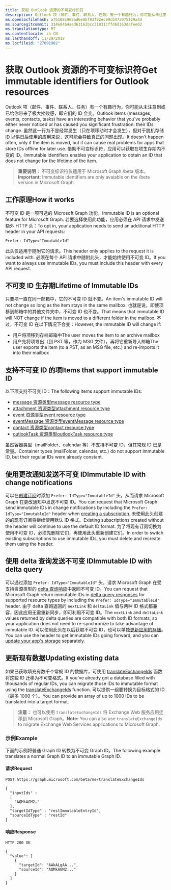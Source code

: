 ```yaml
---
title: 获取 Outlook 资源的不可变标识符
description: Outlook 项（邮件、事件、联系人、任务）有一个有趣行为，你可能从未注意到或已给你带来了极大挫败感，即它们的 ID 会变。 虽然这一行为不是经常发生（只在项移动时才会发生），但对于脱机存储 ID 以供日后使用的应用来说，这可能会导致真正的问题出现。 借助不可变标识符，应用可以获取在项生存期内不变的 ID。
ms.openlocfilehash: a7b188c968ad6e0bf93f92ec99cb473075f29a4d
ms.sourcegitcommit: 334e84b4aed63162bcc31831cffd6d363dafee02
ms.translationtype: MT
ms.contentlocale: zh-CN
ms.lasthandoff: 11/29/2018
ms.locfileid: "27091902"
---
```

# <a name="get-immutable-identifiers-for-outlook-resources"></a><span data-ttu-id="25619-105">获取 Outlook 资源的不可变标识符</span><span class="sxs-lookup"><span data-stu-id="25619-105">Get immutable identifiers for Outlook resources</span></span>

<span data-ttu-id="25619-106">Outlook 项（邮件、事件、联系人、任务）有一个有趣行为，你可能从未注意到或已给你带来了极大挫败感，即它们的 ID 会变。</span><span class="sxs-lookup"><span data-stu-id="25619-106">Outlook items (messages, events, contacts, tasks) have an interesting behavior that you've probably either never noticed or has caused you significant frustration: their IDs change.</span></span> <span data-ttu-id="25619-107">虽然这一行为不是经常发生（只在项移动时才会发生），但对于脱机存储 ID 以供日后使用的应用来说，这可能会导致真正的问题出现。</span><span class="sxs-lookup"><span data-stu-id="25619-107">It doesn't happen often, only if the item is moved, but it can cause real problems for apps that store IDs offline for later use.</span></span> <span data-ttu-id="25619-108">借助不可变标识符，应用可以获取在项生存期内不变的 ID。</span><span class="sxs-lookup"><span data-stu-id="25619-108">Immutable identifiers enables your application to obtain an ID that does not change for the lifetime of the item.</span></span>

> <span data-ttu-id="25619-109">**重要说明：** 不可变标识符仅适用于 Microsoft Graph /beta 版本。</span><span class="sxs-lookup"><span data-stu-id="25619-109">**Important:** Immutable identifiers are only avaiable on the /beta version in Microsoft Graph.</span></span>

## <a name="how-it-works"></a><span data-ttu-id="25619-110">工作原理</span><span class="sxs-lookup"><span data-stu-id="25619-110">How it works</span></span>

<span data-ttu-id="25619-111">不可变 ID 是一项可选的 Microsoft Graph 功能。</span><span class="sxs-lookup"><span data-stu-id="25619-111">Immutable ID is an optional feature for Microsoft Graph.</span></span> <span data-ttu-id="25619-112">若要选择使用此功能，应用必须在 API 请求中发送额外 HTTP 头：</span><span class="sxs-lookup"><span data-stu-id="25619-112">To opt in, your application needs to send an additional HTTP header in your API requests:</span></span>

```http
Prefer: IdType="ImmutableId"
```

<span data-ttu-id="25619-113">此头仅适用于随附它的请求。</span><span class="sxs-lookup"><span data-stu-id="25619-113">This header only applies to the request it is included with.</span></span> <span data-ttu-id="25619-114">必须在每个 API 请求中随附此头，才能始终使用不可变 ID。</span><span class="sxs-lookup"><span data-stu-id="25619-114">If you want to always use immutable IDs, you must include this header with every API request.</span></span>

## <a name="lifetime-of-immutable-ids"></a><span data-ttu-id="25619-115">不可变 ID 生存期</span><span class="sxs-lookup"><span data-stu-id="25619-115">Lifetime of Immutable IDs</span></span>

<span data-ttu-id="25619-116">只要项一直在同一邮箱中，它的不可变 ID 就不变。</span><span class="sxs-lookup"><span data-stu-id="25619-116">An item's immutable ID will not change so long as the item stays in the same mailbox.</span></span> <span data-ttu-id="25619-117">也就是说，即使项移到邮箱中的其他文件夹中，不可变 ID 也不变。</span><span class="sxs-lookup"><span data-stu-id="25619-117">That means that immutable ID will NOT change if the item is moved to a different folder in the mailbox.</span></span> <span data-ttu-id="25619-118">不过，不可变 ID 在以下情况下会变：</span><span class="sxs-lookup"><span data-stu-id="25619-118">However, the immutable ID will change if:</span></span>

- <span data-ttu-id="25619-119">用户将项移到存档邮箱中</span><span class="sxs-lookup"><span data-stu-id="25619-119">The user moves the item to an archive mailbox</span></span>
- <span data-ttu-id="25619-120">用户先将项导出（到 PST 等，作为 MSG 文件），再将它重新导入邮箱</span><span class="sxs-lookup"><span data-stu-id="25619-120">The user exports the item (to a PST, as an MSG file, etc.) and re-imports it into their mailbox</span></span>

## <a name="items-that-support-immutable-id"></a><span data-ttu-id="25619-121">支持不可变 ID 的项</span><span class="sxs-lookup"><span data-stu-id="25619-121">Items that support immutable ID</span></span>

<span data-ttu-id="25619-122">以下项支持不可变 ID：</span><span class="sxs-lookup"><span data-stu-id="25619-122">The following items support immutable IDs:</span></span>

- [<span data-ttu-id="25619-123">message 资源类型</span><span class="sxs-lookup"><span data-stu-id="25619-123">message resource type</span></span>](/graph/api/resources/message?view=graph-rest-beta)
- [<span data-ttu-id="25619-124">attachment 资源类型</span><span class="sxs-lookup"><span data-stu-id="25619-124">attachment resource type</span></span>](/graph/api/resources/attachment?view=graph-rest-beta)
- [<span data-ttu-id="25619-125">event 资源类型</span><span class="sxs-lookup"><span data-stu-id="25619-125">event resource type</span></span>](/graph/api/resources/event?view=graph-rest-beta)
- [<span data-ttu-id="25619-126">eventMessage 资源类型</span><span class="sxs-lookup"><span data-stu-id="25619-126">eventMessage resource type</span></span>](/graph/api/resources/eventmessage?view=graph-rest-beta)
- [<span data-ttu-id="25619-127">contact 资源类型</span><span class="sxs-lookup"><span data-stu-id="25619-127">contact resource type</span></span>](/graph/api/resources/contact?view=graph-rest-beta)
- [<span data-ttu-id="25619-128">outlookTask 资源类型</span><span class="sxs-lookup"><span data-stu-id="25619-128">outlookTask resource type</span></span>](/graph/api/resources/outlooktask?view=graph-rest-beta)

<span data-ttu-id="25619-129">虽然容器类型（mailFolder、calendar 等）不支持不可变 ID，但其常规 ID 已是常量。</span><span class="sxs-lookup"><span data-stu-id="25619-129">Container types (mailFolder, calendar, etc.) do not support immutable ID, but their regular IDs were already constant.</span></span>

## <a name="immutable-id-with-change-notifications"></a><span data-ttu-id="25619-130">使用更改通知发送不可变 ID</span><span class="sxs-lookup"><span data-stu-id="25619-130">Immutable ID with change notifications</span></span>

<span data-ttu-id="25619-131">可以在[创建订阅](/graph/api/subscription-post-subscriptions?view=graph-rest-beta)时添加 `Prefer: IdType="ImmutableId"` 头，从而请求 Microsoft Graph 在更改通知中发送不可变 ID。</span><span class="sxs-lookup"><span data-stu-id="25619-131">You can request that Microsoft Graph send immutable IDs in change notifications by including the `Prefer: IdType="ImmutableId"` header when [creating a subscription](/graph/api/subscription-post-subscriptions?view=graph-rest-beta).</span></span> <span data-ttu-id="25619-132">未使用此头创建的的现有订阅将继续使用默认 ID 格式。</span><span class="sxs-lookup"><span data-stu-id="25619-132">Existing subscriptions created without the header will continue to use the default ID format.</span></span> <span data-ttu-id="25619-133">为了将现有订阅切换为使用不可变 ID，必须先删除它们，再使用此头重新创建它们。</span><span class="sxs-lookup"><span data-stu-id="25619-133">In order to switch existing subscriptions to use immutable IDs, you must delete and recreate them using the header.</span></span>

## <a name="immutable-id-with-delta-query"></a><span data-ttu-id="25619-134">使用 delta 查询发送不可变 ID</span><span class="sxs-lookup"><span data-stu-id="25619-134">Immutable ID with delta query</span></span>

<span data-ttu-id="25619-135">可以通过添加 `Prefer: IdType="ImmutableId"` 头，请求 Microsoft Graph 在受支持资源类型的 [delta 查询响应](delta-query-overview.md)中返回不可变 ID。</span><span class="sxs-lookup"><span data-stu-id="25619-135">You can request that Microsoft Graph return immutable IDs in [delta query responses](delta-query-overview.md) for supported resource types by including the `Prefer: IdType="ImmutableId"` header.</span></span> <span data-ttu-id="25619-136">由于 delta 查询返回的 `nextLink` 和 `deltaLink` 值与两种 ID 格式都兼容，因此应用无需重新同步，即可利用不可变 ID。</span><span class="sxs-lookup"><span data-stu-id="25619-136">The `nextLink` and `deltaLink` values returned by delta queries are compatible with both ID formats, so your application does not need to re-synchronize to take advantage of immutable ID.</span></span> <span data-ttu-id="25619-137">可以使用此头在以后获取不可变 ID，也可以单独[更新应用的存储](#updating-existing-data)。</span><span class="sxs-lookup"><span data-stu-id="25619-137">You can use the header to get immutable IDs going forward, and you can [update your app's storage](#updating-existing-data) separately.</span></span>

## <a name="updating-existing-data"></a><span data-ttu-id="25619-138">更新现有数据</span><span class="sxs-lookup"><span data-stu-id="25619-138">Updating existing data</span></span>

<span data-ttu-id="25619-139">如果已获取填充有数千个常规 ID 的数据库，可使用 [translateExchangeIds](/graph/api/user-translateexchangeids?view=graph-rest-beta) 函数将这些 ID 迁移为不可变格式。</span><span class="sxs-lookup"><span data-stu-id="25619-139">If you've already got a database filled with thousands of regular IDs, you can migrate those IDs to immutable format using the [translateExchangeIds](/graph/api/user-translateexchangeids?view=graph-rest-beta) function.</span></span> <span data-ttu-id="25619-140">可以提供一组要转换为目标格式的 ID（最多 1000 个）。</span><span class="sxs-lookup"><span data-stu-id="25619-140">You can provide an array of up to 1000 IDs to be translated into a target format.</span></span>

> <span data-ttu-id="25619-141">**注意：** 也可以使用 `translateExchangeIds` 将 Exchange Web 服务应用迁移到 Microsoft Graph。</span><span class="sxs-lookup"><span data-stu-id="25619-141">**Note:** You can also use `translateExchangeIds` to migrate Exchange Web Services applications to Microsoft Graph.</span></span>

### <a name="example"></a><span data-ttu-id="25619-142">示例</span><span class="sxs-lookup"><span data-stu-id="25619-142">Example</span></span>

<span data-ttu-id="25619-143">下面的示例将普通 Graph ID 转换为不可变 Graph ID。</span><span class="sxs-lookup"><span data-stu-id="25619-143">The following example translates a normal Graph ID to an immutable Graph ID.</span></span>

#### <a name="request"></a><span data-ttu-id="25619-144">请求</span><span class="sxs-lookup"><span data-stu-id="25619-144">Request</span></span>

```http
POST https://graph.microsoft.com/beta/me/translateExchangeIds

{
  "inputIds" :
  [
    "AQMkAGM2…"
  ],
  "targetIdType" : "restImmutableEntryId",
  "sourceIdType" : "restId"
}
```

#### <a name="response"></a><span data-ttu-id="25619-145">响应</span><span class="sxs-lookup"><span data-stu-id="25619-145">Response</span></span>

```http
HTTP 200 OK

{
  "value": [
    {
      "targetId": "AAkALgAA...",
      "sourceId": "AQMkAGM2..."
    }
  ]
}
```